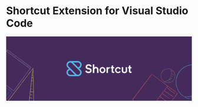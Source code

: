 <!-- layout: page
title: "Shortcut for Visual Studio Code"
permalink: / -->
# Shortcut Extension for Visual Studio Code
![marketing banner](images/Banners/Wide.png)